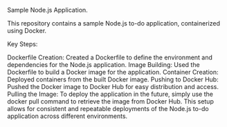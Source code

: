 Sample Node.js Application.

This repository contains a sample Node.js to-do application, containerized using Docker.

Key Steps:

Dockerfile Creation: Created a Dockerfile to define the environment and dependencies for the Node.js application.
Image Building: Used the Dockerfile to build a Docker image for the application.
Container Creation: Deployed containers from the built Docker image.
Pushing to Docker Hub: Pushed the Docker image to Docker Hub for easy distribution and access.
Pulling the Image: To deploy the application in the future, simply use the docker pull command to retrieve the image from Docker Hub.
This setup allows for consistent and repeatable deployments of the Node.js to-do application across different environments.
